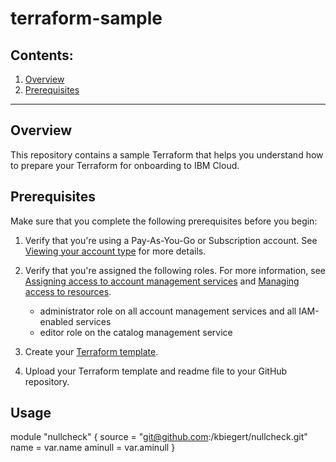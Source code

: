# terraform-sample
## Contents:
1. [Overview](#overview)
2. [Prerequisites](#prerequisites)

****
## Overview

This repository contains a sample Terraform that helps you understand how to prepare your Terraform for onboarding to IBM Cloud. 

## Prerequisites

Make sure that you complete the following prerequisites before you begin:

1. Verify that you're using a Pay-As-You-Go or Subscription account. See [Viewing your account type](https://cloud.ibm.com/docs/account?topic=account-account_settings#view-acct-type) for more details.

2. Verify that you're assigned the following roles. For more information, see [Assigning access to account management services](https://cloud.ibm.com/docs/account?topic=account-account-services) and [Managing access to resources](https://cloud.ibm.com/docs/account?topic=account-assign-access-resources).

   - administrator role on all account management services and all IAM-enabled services
   - editor role on the catalog management service

3. Create your [Terraform template](https://cloud.ibm.com/docs/schematics?topic=schematics-create-tf-config).

4. Upload your Terraform template and readme file to your GitHub repository.

## Usage
module "nullcheck" {
  source  = "git@github.com:/kbiegert/nullcheck.git"
  name    = var.name
  aminull = var.aminull
}
